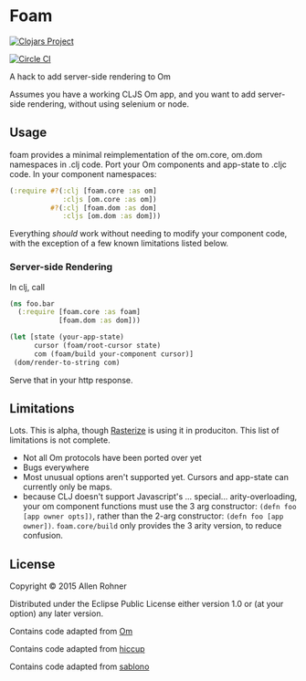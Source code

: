 # Foam

[![Clojars Project](http://clojars.org/arohner/foam/latest-version.svg)](http://clojars.org/arohner/foam)

[![Circle CI](https://circleci.com/gh/arohner/foam.svg?style=svg)](https://circleci.com/gh/arohner/foam)

A hack to add server-side rendering to Om

Assumes you have a working CLJS Om app, and you want to add server-side rendering, without using selenium or node.

## Usage

foam provides a minimal reimplementation of the om.core, om.dom
namespaces in .clj code. Port your Om components and
app-state to .cljc code. In your component namespaces:

```clojure
(:require #?(:clj [foam.core :as om]
             :cljs [om.core :as om])
          #?(:clj [foam.dom :as dom]
             :cljs [om.dom :as dom]))
```

Everything *should* work without needing to modify your component code, with the exception of a few known limitations listed below.

### Server-side Rendering

In clj, call

```clojure
(ns foo.bar
  (:require [foam.core :as foam]
            [foam.dom :as dom]))

(let [state (your-app-state)
      cursor (foam/root-cursor state)
      com (foam/build your-component cursor)]
 (dom/render-to-string com)
```

Serve that in your http response.

## Limitations

Lots. This is alpha, though [Rasterize](https://rasterize.io) is using
it in produciton. This list of limitations is not complete.

- Not all Om protocols have been ported over yet
- Bugs everywhere
- Most unusual options aren't supported yet. Cursors and app-state can currently only be maps.
- because CLJ doesn't support Javascript's ... special... arity-overloading, your om component functions must use the 3 arg constructor: `(defn foo [app owner opts])`, rather than the 2-arg constructor: `(defn foo [app owner])`. `foam.core/build` only provides the 3 arity version, to reduce confusion.

## License

Copyright © 2015 Allen Rohner

Distributed under the Eclipse Public License either version 1.0 or (at
your option) any later version.

Contains code adapted from [Om](https://github.com/omcljs/om)

Contains code adapted from [hiccup](https://github.com/weavejester/hiccup)

Contains code adapted from [sablono](https://github.com/r0man/sablono)